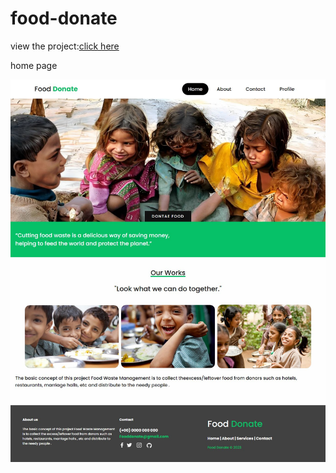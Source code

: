 # food-donate
<p>view the project:<a href="https://kishor-23.github.io/food-donate/">click here</a></p>
<p>home page</p>
<img src="img/2023-01-19 10.31.16 192.168.1.6 4a8cc72c8127.jpg" >
